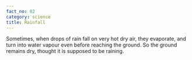 ```yaml
---
fact_no: 02
category: science
title: Rainfall 
---
```

Sometimes, when drops of rain fall on very hot dry air, they evaporate, and turn into water vapour even before reaching the ground. So the ground remains dry, thought it is supposed to be raining.